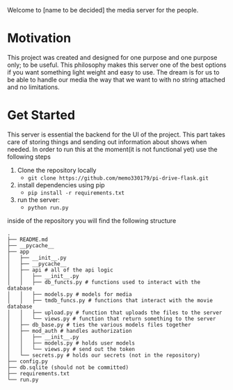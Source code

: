 
Welcome to [name to be decided] the media server for the people. 

# Motivation
This project was created and designed for one purpose and one purpose only; to be useful. This philosophy makes this server one of the best options if you want something light weight and easy to use. The dream is for us to be able to handle our media the way that we want to with no string attached and no limitations.

# Get Started
This server is essential the backend for the UI of the project. This part takes care of storing things and sending out information about shows when needed. In order to run this at the moment(it is not functional yet) use the following steps

1. Clone the repository locally
    * `git clone https://github.com/memo330179/pi-drive-flask.git `
2. install dependencies using pip
    * `pip install -r requirements.txt `
3. run the server:
    * `python run.py`

inside of the repository you will find the following structure 

```
.
├── README.md
├── __pycache__
├── app
│   ├── __init__.py
│   ├── __pycache__
│   ├── api # all of the api logic
│   │   ├── __init__.py
│   │   ├── db_functs.py # functions used to interact with the database
│   │   ├── models.py # models for media 
│   │   ├── tmdb_funcs.py # functions that interact with the movie database
│   │   ├── upload.py # function that uploads the files to the server
│   │   └── views.py # function that return something to the server
│   ├── db_base.py # ties the various models files together
│   ├── mod_auth # handles authorization
│   │   ├── __init__.py
│   │   ├── models.py # holds user models
│   │   └── views.py # send out the token
│   └── secrets.py # holds our secrets (not in the repository)
├── config.py 
├── db.sqlite (should not be committed)
├── requirements.txt
└── run.py
```

